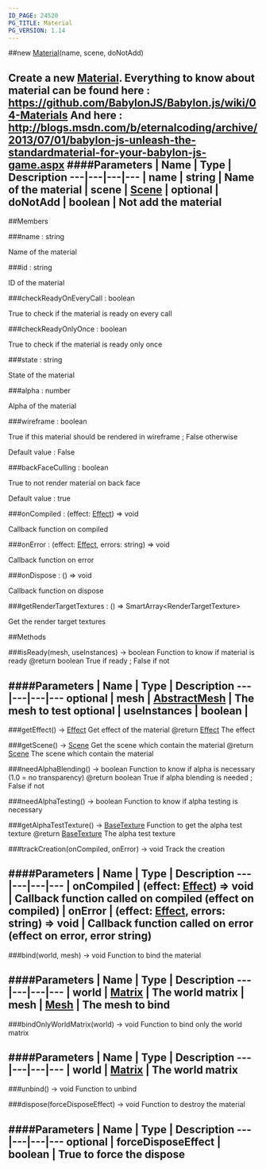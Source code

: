 ```yaml
---
ID_PAGE: 24520
PG_TITLE: Material
PG_VERSION: 1.14
---
```

##new [Material](/classes/Material)(name, scene, doNotAdd)

Create a new [Material](/classes/Material).
Everything to know about material can be found here : https://github.com/BabylonJS/Babylon.js/wiki/04-Materials
And here : http://blogs.msdn.com/b/eternalcoding/archive/2013/07/01/babylon-js-unleash-the-standardmaterial-for-your-babylon-js-game.aspx
####Parameters
 | Name | Type | Description
---|---|---|---
 | name | string | Name of the material
 | scene | [Scene](/classes/Scene) | 
optional | doNotAdd | boolean | Not add the material
---

##Members

###name : string


Name of the material

###id : string


ID of the material

###checkReadyOnEveryCall : boolean


True to check if the material is ready on every call

###checkReadyOnlyOnce : boolean


True to check if the material is ready only once

###state : string


State of the material

###alpha : number


Alpha of the material

###wireframe : boolean


True if this material should be rendered in wireframe ; False otherwise

Default value : False

###backFaceCulling : boolean


True to not render material on back face

Default value : true

###onCompiled : (effect: [Effect](/classes/Effect)) =&gt; void


Callback function on compiled

###onError : (effect: [Effect](/classes/Effect), errors: string) =&gt; void


Callback function on error

###onDispose : () =&gt; void


Callback function on dispose

###getRenderTargetTextures : () =&gt; SmartArray&lt;RenderTargetTexture&gt;


Get the render target textures



##Methods

###isReady(mesh, useInstances) &rarr; boolean
Function to know if material is ready
@return boolean True if ready ; False if not

####Parameters
 | Name | Type | Description
---|---|---|---
optional | mesh | [AbstractMesh](/classes/AbstractMesh) | The mesh to test
optional | useInstances | boolean | 
---

###getEffect() &rarr; [Effect](/classes/Effect)
Get effect of the material
@return [Effect](/classes/Effect) The effect


###getScene() &rarr; [Scene](/classes/Scene)
Get the scene which contain the material
@return [Scene](/classes/Scene) The scene which contain the material


###needAlphaBlending() &rarr; boolean
Function to know if alpha is necessary (1.0 = no transparency)
@return boolean True if alpha blending is needed ; False if not


###needAlphaTesting() &rarr; boolean
Function to know if alpha testing is necessary


###getAlphaTestTexture() &rarr; [BaseTexture](/classes/BaseTexture)
Function to get the alpha test texture
@return [BaseTexture](/classes/BaseTexture) The alpha test texture


###trackCreation(onCompiled, onError) &rarr; void
Track the creation

####Parameters
 | Name | Type | Description
---|---|---|---
 | onCompiled | (effect: [Effect](/classes/Effect)) =&gt; void | Callback function called on compiled (effect on compiled)
 | onError | (effect: [Effect](/classes/Effect), errors: string) =&gt; void | Callback function called on error (effect on error, error string)
---

###bind(world, mesh) &rarr; void
Function to bind the material

####Parameters
 | Name | Type | Description
---|---|---|---
 | world | [Matrix](/classes/Matrix) | The world matrix
 | mesh | [Mesh](/classes/Mesh) | The mesh to bind
---

###bindOnlyWorldMatrix(world) &rarr; void
Function to bind only the world matrix

####Parameters
 | Name | Type | Description
---|---|---|---
 | world | [Matrix](/classes/Matrix) | The world matrix
---

###unbind() &rarr; void
Function to unbind


###dispose(forceDisposeEffect) &rarr; void
Function to destroy the material

####Parameters
 | Name | Type | Description
---|---|---|---
optional | forceDisposeEffect | boolean | True to force the dispose
---
